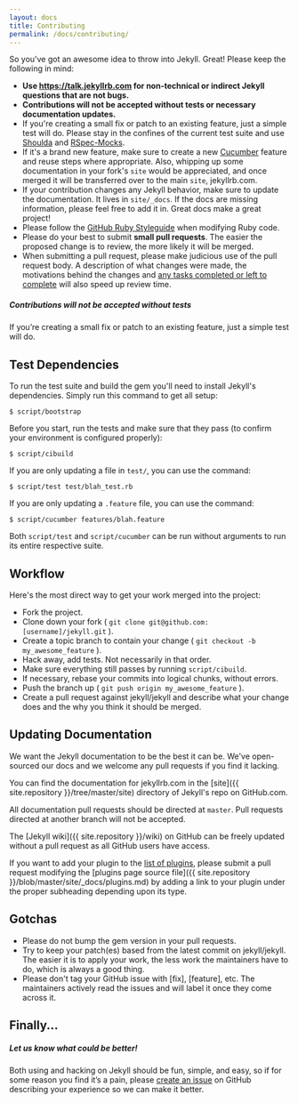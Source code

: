 ```yaml
---
layout: docs
title: Contributing
permalink: /docs/contributing/
---
```


So you've got an awesome idea to throw into Jekyll. Great! Please keep the
following in mind:

* **Use https://talk.jekyllrb.com for non-technical or indirect Jekyll questions that are not bugs.**
* **Contributions will not be accepted without tests or necessary documentation updates.**
* If you're creating a small fix or patch to an existing feature, just a simple
  test will do. Please stay in the confines of the current test suite and use
  [Shoulda](https://github.com/thoughtbot/shoulda/tree/master) and
  [RSpec-Mocks](https://github.com/rspec/rspec-mocks).
* If it's a brand new feature, make sure to create a new
  [Cucumber](https://github.com/cucumber/cucumber/) feature and reuse steps
  where appropriate. Also, whipping up some documentation in your fork's `site`
  would be appreciated, and once merged it will be transferred over to the main
  `site`, jekyllrb.com.
* If your contribution changes any Jekyll behavior, make sure to update the
  documentation. It lives in `site/_docs`. If the docs are missing information,
  please feel free to add it in. Great docs make a great project!
* Please follow the [GitHub Ruby Styleguide](https://github.com/styleguide/ruby)
  when modifying Ruby code.
* Please do your best to submit **small pull requests**. The easier the proposed
  change is to review, the more likely it will be merged.
* When submitting a pull request, please make judicious use of the pull request
  body. A description of what changes were made, the motivations behind the
  changes and [any tasks completed or left to complete](http://git.io/gfm-tasks)
  will also speed up review time.

<div class="note warning">
  <h5>Contributions will not be accepted without tests</h5>
  <p>
    If you’re creating a small fix or patch to an existing feature, just
    a simple test will do.
  </p>
</div>


Test Dependencies
-----------------

To run the test suite and build the gem you'll need to install Jekyll's
dependencies. Simply run this command to get all setup:

`$ script/bootstrap`

Before you start, run the tests and make sure that they pass (to confirm your
environment is configured properly):

`$ script/cibuild`

If you are only updating a file in `test/`, you can use the command:

`$ script/test test/blah_test.rb`

If you are only updating a `.feature` file, you can use the command:

`$ script/cucumber features/blah.feature`

Both `script/test` and `script/cucumber` can be run without arguments to
run its entire respective suite.

Workflow
--------

Here's the most direct way to get your work merged into the project:

* Fork the project.
* Clone down your fork ( `git clone git@github.com:[username]/jekyll.git` ).
* Create a topic branch to contain your change ( `git checkout -b my_awesome_feature` ).
* Hack away, add tests. Not necessarily in that order.
* Make sure everything still passes by running `script/cibuild`.
* If necessary, rebase your commits into logical chunks, without errors.
* Push the branch up ( `git push origin my_awesome_feature` ).
* Create a pull request against jekyll/jekyll and describe what your change
  does and the why you think it should be merged.

Updating Documentation
----------------------

We want the Jekyll documentation to be the best it can be. We've
open-sourced our docs and we welcome any pull requests if you find it
lacking.

You can find the documentation for jekyllrb.com in the
[site]({{ site.repository }}/tree/master/site) directory of
Jekyll's repo on GitHub.com.

All documentation pull requests should be directed at `master`. Pull
requests directed at another branch will not be accepted.

The [Jekyll wiki]({{ site.repository }}/wiki) on GitHub
can be freely updated without a pull request as all GitHub users have access.

If you want to add your plugin to the [list of plugins](/docs/plugins/#available-plugins),
please submit a pull request modifying the [plugins page source
file]({{ site.repository }}/blob/master/site/_docs/plugins.md) by adding a
link to your plugin under the proper subheading depending upon its type.

Gotchas
-------

* Please do not bump the gem version in your pull requests.
* Try to keep your patch(es) based from the latest commit on jekyll/jekyll.
  The easier it is to apply your work, the less work the maintainers have to do,
  which is always a good thing.
* Please don't tag your GitHub issue with [fix], [feature], etc. The maintainers
  actively read the issues and will label it once they come across it.

Finally...
----------

<div class="note">
  <h5>Let us know what could be better!</h5>
  <p>
    Both using and hacking on Jekyll should be fun, simple, and easy, so if for
    some reason you find it’s a pain, please <a
    href="{{ site.repository }}/issues/new">create an issue</a> on
    GitHub describing your experience so we can make it better.
  </p>
</div>
